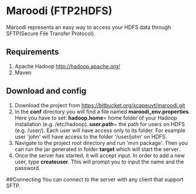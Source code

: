 # Maroodi (FTP2HDFS)

Maroodi represents an easy way to access your HDFS data through SFTP(Secure File Transfer Protocol).

## Requirements
1. Apache Hadoop http://hadoop.apache.org/
2. Maven

## Download and config
1. Download the project from https://bitbucket.org/scapeuvt/maroodi.git 
2. In the **conf** directory you will find a file named **maroodi_env.properties**. Here you have to set:
**hadoop.home**= home folder of your Hadoop installation (e.g. /etc/hadoop).
**user.path**= the path for users on HDFS (e.g. /user/). Each user will have access only to its folder. For example user 'john' will have access to the folder '/user/john' on HDFS. 
3. Navigate to the project root directory and run 'mvn package'. Then you can run the jar generated in folder **target** which will start the server.
4. Once the server has started, it will accept input. In order to add a new user, type **createuser**. This will prompt you to input the name and the password.

##Connecting
You can connect to the server with any client that support SFTP. 

